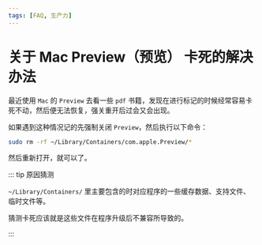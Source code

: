 ```yaml
---
tags: [FAQ, 生产力]
---
```


# 关于 Mac Preview（预览） 卡死的解决办法

最近使用 `Mac` 的 `Preview` 去看一些 `pdf` 书籍，发现在进行标记的时候经常容易卡死不动，然后便无法恢复，强关重开后过会又会出现。

如果遇到这种情况记的先强制关闭 `Preview`，然后执行以下命令：

```bash
sudo rm -rf ~/Library/Containers/com.apple.Preview/*
```

然后重新打开，就可以了。

::: tip 原因猜测

`~/Library/Containers/` 里主要包含的时对应程序的一些缓存数据、支持文件、临时文件等。

猜测卡死应该就是这些文件在程序升级后不兼容所导致的。

:::
